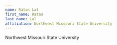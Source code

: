 ```yaml
---
name: Ratan Lal
first_name: Ratan
last_name: Lal
affiliation: Northwest Missouri State University
---
```


Northwest Missouri State University
